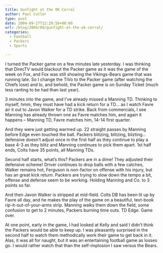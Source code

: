 ```yaml
---
title: Gunfight at the OK Corral
author: Paul Cutler
type: post
date: 2004-09-27T12:29:59+00:00
url: /blog/2004/09/gunfight-at-the-ok-corral/
categories:
  - Football
  - Packers
  - Sports

---
```

I turned the Packer game on a few minutes late yesterday. I was thinking that DirecTV would blackout the Packer game as it was the game of the week on Fox, and Fox was still showing the Vikings-Bears game that was running late. So I change the TiVo to the Packer game (after watching the Chiefs lose) and lo, and behold, the Packer game is on Sunday Ticket (much less ranting to be had than last year).

3 minutes into the game, and I&#8217;ve already missed a Manning TD. Thinking to myself, hmm, they must have had a kick return for a TD&#8230; as I watch Favre air it out to Javon Walker for a TD strike. Back from commercials, I see Manning has already thrown one as Favre matches him, and again it happens &#8211; Manning TD, Favre matches him, 14-14 first quarter.

And they were just getting warmed up. 22 straight passes by Manning before Edge even touched the ball. Packers blitzing, blitzing, blizting&#8230; defensive doesn&#8217;t adjust once in the first half as they continue to play a base 4-3 as they blitz and Manning continues to pick them apart. 1st half ends, Colts have 35 points, all Manning TDs.

Second half starts, what&#8217;s this? Packers are in a dime! They adjusted their defensive scheme! Driver continues to drop balls with a few catches, Walker remains hot, Ferguson is non-factor on offense with his injury, but has an great kick return. Packers are trying to slow down the tempo a bit, offense and defense seem to be working. Holding Manning and Co. to 3 points so far.

And then Javon Walker is stripped at mid-field. Colts DB has been lit up by Favre all day, and he makes the play of the game on a beautiful, text-book rip-it-out-of-your-arms strip. Manning walks them down the field, some confusion to get to 2 minutes, Packers burning time outs. TD Edge. Game over.

At one point, early in the game, I had looked at Kelly and said I didn&#8217;t think the Packers would be able to keep up. I was pleasantly surprised in the second half to watch them methodically work their game to get back in it. Alas, it was all for naught, but it was an entertaining football game as losses go. I would rather watch that than the self-implosion I saw versus the Bears.